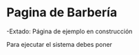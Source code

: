 <h1> Pagina de Barbería</h1>
-Extado:  Página de ejemplo en construcción

Para ejecutar el sistema debes poner 
